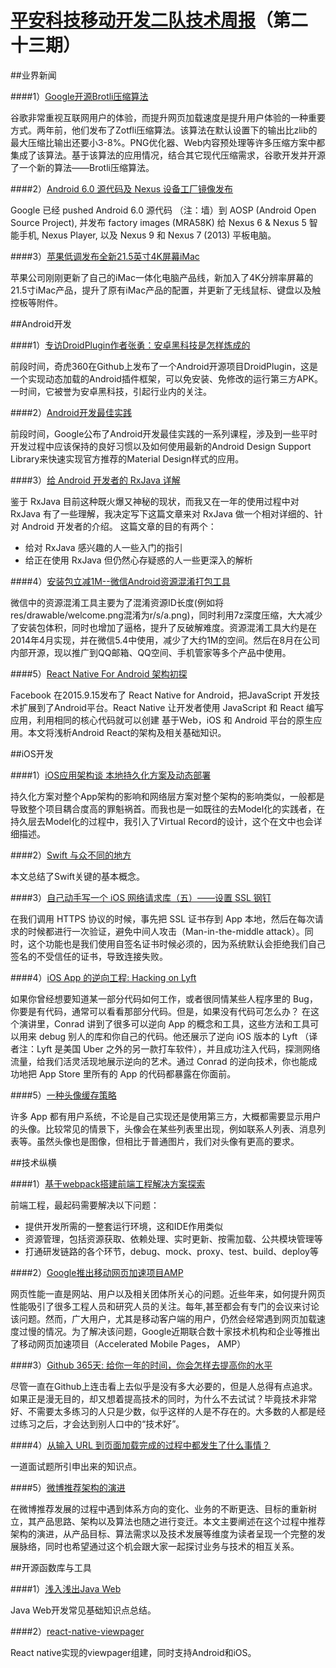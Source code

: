 # [平安科技移动开发二队技术周报](https://github.com/PaicHyperionDev/MobileDevWeekly)（第二十三期）

##业界新闻

####1）[Google开源Brotli压缩算法](http://www.infoq.com/cn/news/2015/10/Google-Brotli-Zotfli?utm_source=tuicool)

谷歌非常重视互联网用户的体验，而提升网页加载速度是提升用户体验的一种重要方式。两年前，他们发布了Zotfli压缩算法。该算法在默认设置下的输出比zlib的最大压缩比输出还要小3-8%。PNG优化器、Web内容预处理等许多压缩方案中都集成了该算法。基于该算法的应用情况，结合其它现代压缩需求，谷歌开发并开源了一个新的算法——Brotli压缩算法。

####2）[Android 6.0 源代码及 Nexus 设备工厂镜像发布](http://www.oschina.net/news/66842/android-6-0-source-code-and-factory-images-for-nexus-devices?utm_source=tuicool)

Google 已经 pushed Android 6.0 源代码 （注：墙）到 AOSP (Android Open Source Project), 并发布 factory images (MRA58K) 给 Nexus 6 & Nexus 5 智能手机, Nexus Player, 以及 Nexus 9 和 Nexus 7 (2013) 平板电脑。

####3）[苹果低调发布全新21.5英寸4K屏幕iMac](http://mp.weixin.qq.com/s?__biz=MTE3MzE4MTAyMQ==&mid=210825668&idx=1&sn=254ea83af6c57320e9b01b0f1a66ab96&scene=0&key=2877d24f51fa53849ac8f457aacf0c49e3b9af44cfcca0293b029f459055aaf64990e46034d5688b94ab2ba5217bfadc&ascene=0&uin=NTk4MzU3OTAw&devicetype=iMac+MacBookPro12%2C1+OSX+OSX+10.11+build(15A284)&version=11020201&pass_ticket=Boa8oCykj3acS9xY4a3CXy6h1zhJp4a47FkHf5zG1CAMA7XuzGHcx5WvG9lkkKj9)

苹果公司刚刚更新了自己的iMac一体化电脑产品线，新加入了4K分辨率屏幕的21.5寸iMac产品，提升了原有iMac产品的配置，并更新了无线鼠标、键盘以及触控板等附件。

##Android开发

####1）[专访DroidPlugin作者张勇：安卓黑科技是怎样炼成的](http://www.infoq.com/cn/news/2015/09/droidplugin-zhangyong-interview)

前段时间，奇虎360在Github上发布了一个Android开源项目DroidPlugin，这是一个实现动态加载的Android插件框架，可以免安装、免修改的运行第三方APK。一时间，它被誉为安卓黑科技，引起行业内的关注。

####2）[Android开发最佳实践](http://www.csdn.net/article/2015-10-05/2825847)

前段时间，Google公布了Android开发最佳实践的一系列课程，涉及到一些平时开发过程中应该保持的良好习惯以及如何使用最新的Android Design Support Library来快速实现官方推荐的Material Design样式的应用。

####3）[给 Android 开发者的 RxJava 详解](http://gank.io/post/560e15be2dca930e00da1083?from=timeline&hmsr=toutiao.io&isappinstalled=0&utm_medium=toutiao.io&utm_source=toutiao.io)

鉴于 RxJava 目前这种既火爆又神秘的现状，而我又在一年的使用过程中对 RxJava 有了一些理解，我决定写下这篇文章来对 RxJava 做一个相对详细的、针对 Android 开发者的介绍。
这篇文章的目的有两个：

* 给对 RxJava 感兴趣的人一些入门的指引
* 给正在使用 RxJava 但仍然心存疑惑的人一些更深入的解析

####4）[安装包立减1M--微信Android资源混淆打包工具](http://mp.weixin.qq.com/s?__biz=MzAwNDY1ODY2OQ==&mid=208135658&idx=1&sn=ac9bd6b4927e9e82f9fa14e396183a8f#rd)

微信中的资源混淆工具主要为了混淆资源ID长度(例如将res/drawable/welcome.png混淆为r/s/a.png)，同时利用7z深度压缩，大大减少了安装包体积，同时也增加了逼格，提升了反破解难度。资源混淆工具大约是在2014年4月实现，并在微信5.4中使用，减少了大约1M的空间。然后在8月在公司内部开源，现以推广到QQ邮箱、QQ空间、手机管家等多个产品中使用。

####5）[React Native For Android 架构初探](http://mp.weixin.qq.com/s?__biz=MzI1MTA1MzM2Nw==&mid=207782506&idx=1&sn=3ff6b03c0d59fbda406f64739d9272cf&scene=1&srcid=1009Q3qo6mLeT2ydjdzUwLQ7&from=groupmessage&isappinstalled=0#rd)

Facebook 在2015.9.15发布了 React Native for Android，把JavaScript 开发技术扩展到了Android平台。React Native 让开发者使用 JavaScript 和 React 编写应用，利用相同的核心代码就可以创建 基于Web，iOS 和 Android 平台的原生应用。本文将浅析Android React的架构及相关基础知识。



##iOS开发

####1）[iOS应用架构谈 本地持久化方案及动态部署](http://casatwy.com/iosying-yong-jia-gou-tan-ben-di-chi-jiu-hua-fang-an-ji-dong-tai-bu-shu.html?hmsr=toutiao.io&utm_medium=toutiao.io&utm_source=toutiao.io)

持久化方案对整个App架构的影响和网络层方案对整个架构的影响类似，一般都是导致整个项目耦合度高的罪魁祸首。而我也是一如既往的去Model化的实践者，在持久层去Model化的过程中，我引入了Virtual Record的设计，这个在文中也会详细描述。

####2）[Swift 与众不同的地方](http://www.cnblogs.com/songliquan/p/4856700.html?hmsr=toutiao.io&utm_medium=toutiao.io&utm_source=toutiao.io)

本文总结了Swift关键的基本概念。

####3）[自己动手写一个 iOS 网络请求库（五）——设置 SSL 钢钉](https://lvwenhan.com/ios/464.html?hmsr=toutiao.io&utm_medium=toutiao.io&utm_source=toutiao.io)

在我们调用 HTTPS 协议的时候，事先把 SSL 证书存到 App 本地，然后在每次请求的时候都进行一次验证，避免中间人攻击（Man-in-the-middle attack）。同时，这个功能也是我们使用自签名证书时候必须的，因为系统默认会拒绝我们自己签名的不受信任的证书，导致连接失败。

####4）[iOS App 的逆向工程: Hacking on Lyft](https://realm.io/cn/news/conrad-kramer-reverse-engineering-ios-apps-lyft/?utm_source=tuicool)

如果你曾经想要知道某一部分代码如何工作，或者很同情某些人程序里的 Bug，你要是有代码，通常可以看看那部分代码。但是，如果没有代码可怎么办？ 在这个演讲里，Conrad 讲到了很多可以逆向 App 的概念和工具，这些方法和工具可以用来 debug 别人的库和你自己的代码。他还展示了逆向 iOS 版本的 Lyft （译者注：Lyft 是美国 Uber 之外的另一款打车软件），并且成功注入代码，探测网络流量，给我们活灵活现地展示逆向的艺术。通过 Conrad 的逆向技术，你也能成功地把 App Store 里所有的 App 的代码都暴露在你面前。

####5）[一种头像缓存策略](https://github.com/nixzhu/dev-blog/blob/master/2015-10-08-navi.md?utm_source=tuicool)

许多 App 都有用户系统，不论是自己实现还是使用第三方，大概都需要显示用户的头像。比较常见的情景下，头像会在某些列表里出现，例如联系人列表、消息列表等。虽然头像也是图像，但相比于普通图片，我们对头像有更高的要求。


##技术纵横

####1）[基于webpack搭建前端工程解决方案探索](http://www.infoq.com/cn/articles/frontend-engineering-webpack)

前端工程，最起码需要解决以下问题：

* 提供开发所需的一整套运行环境，这和IDE作用类似
* 资源管理，包括资源获取、依赖处理、实时更新、按需加载、公共模块管理等
* 打通研发链路的各个环节，debug、mock、proxy、test、build、deploy等

####2）[Google推出移动网页加速项目AMP](http://www.infoq.com/cn/news/2015/10/Google-AMP)

网页性能一直是网站、用户以及相关团体所关心的问题。近些年来，如何提升网页性能吸引了很多工程人员和研究人员的关注。每年,甚至都会有专门的会议来讨论该问题。然而，广大用户，尤其是移动客户端的用户，仍然会经常遇到网页加载速度过慢的情况。为了解决该问题，Google近期联合数十家技术机构和企业等推出了移动网页加速项目（Accelerated Mobile Pages， AMP）

####3）[Github 365天: 给你一年的时间，你会怎样去提高你的水平](https://www.phodal.com/blog/github-365-days-review/)

尽管一直在Github上连击看上去似乎是没有多大必要的，但是人总得有点追求。如果正是漫无目的，却又想着提高技术的同时，为什么不去试试？毕竟技术非常好、不需要太多练习的人只是少数，似乎这样的人是不存在的。大多数的人都是经过练习之后，才会达到别人口中的“技术好”。

####4）[从输入 URL 到页面加载完成的过程中都发生了什么事情？](http://fex.baidu.com/blog/2014/05/what-happen/?hmsr=toutiao.io&utm_medium=toutiao.io&utm_source=toutiao.io)

一道面试题所引申出来的知识点。

####5）[微博推荐架构的演进](http://www.wbrecom.com/?hmsr=toutiao.io&p=540&utm_medium=toutiao.io&utm_source=toutiao.io)

在微博推荐发展的过程中遇到体系方向的变化、业务的不断更迭、目标的重新树立，其产品思路、架构以及算法也随之进行变迁。本文主要阐述在这个过程中推荐架构的演进，从产品目标、算法需求以及技术发展等维度为读者呈现一个完整的发展脉络，同时也希望通过这个机会跟大家一起探讨业务与技术的相互关系。

##开源函数库与工具

####1）[浅入浅出Java Web](https://github.com/someus/another-tutorial-about-java-web?hmsr=toutiao.io&utm_medium=toutiao.io&utm_source=toutiao.io)

Java Web开发常见基础知识点总结。

####2）[react-native-viewpager](https://github.com/race604/react-native-viewpager?hmsr=toutiao.io&utm_medium=toutiao.io&utm_source=toutiao.io)

React native实现的viewpager组建，同时支持Android和iOS。













